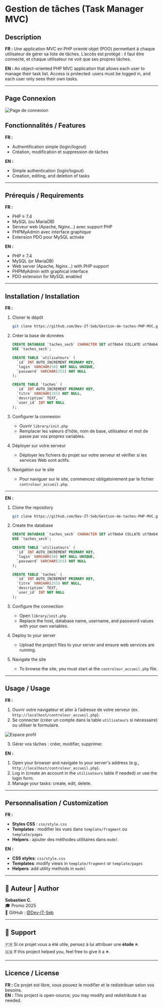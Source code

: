 # Gestion de tâches (Task Manager MVC)

## Description
**FR :** Une application MVC en PHP orienté objet (POO) permettant à chaque utilisateur de gérer sa liste de tâches. L’accès est protégé : il faut être connecté, et chaque utilisateur ne voit que ses propres tâches.  
  
**EN :** An object-oriented PHP MVC application that allows each user to manage their task list. Access is protected: users must be logged in, and each user only sees their own tasks.

---
## Page Connexion
![Page de connexion](images/connexion.png)

## Fonctionnalités / Features
**FR :**  
- Authentification simple (login/logout)  
- Création, modification et suppression de tâches  

**EN :**  
- Simple authentication (login/logout)  
- Creation, editing, and deletion of tasks  

---

## Prérequis / Requirements
**FR :**  
- PHP ≥ 7.4  
- MySQL (ou MariaDB)  
- Serveur web (Apache, Nginx…) avec support PHP  
- PHPMyAdmin avec interface graphique  
- Extension PDO pour MySQL activée  

**EN :**  
- PHP ≥ 7.4  
- MySQL (or MariaDB)  
- Web server (Apache, Nginx…) with PHP support  
- PHPMyAdmin with graphical interface  
- PDO extension for MySQL enabled  

---

## Installation / Installation

**FR :**  
1. Cloner le dépôt  
   ```bash
   git clone https://github.com/Dev-IT-Seb/Gestion-de-taches-PHP-MVC.git
   ```
2. Créer la base de données  
   ```sql
   CREATE DATABASE `taches_sech` CHARACTER SET utf8mb4 COLLATE utf8mb4_unicode_ci;
   USE `taches_sech`;

   CREATE TABLE `utilisateurs` (
     `id` INT AUTO_INCREMENT PRIMARY KEY,
     `login` VARCHAR(50) NOT NULL UNIQUE,
     `password` VARCHAR(255) NOT NULL
   );

   CREATE TABLE `taches` (
     `id` INT AUTO_INCREMENT PRIMARY KEY,
     `titre` VARCHAR(255) NOT NULL,
     `description` TEXT,
     `user_id` INT NOT NULL
   );
   ```
3. Configurer la connexion  
   - Ouvrir `library/init.php`  
   - Remplacer les valeurs d’hôte, nom de base, utilisateur et mot de passe par vos propres variables.

4. Déployer sur votre serveur  
   - Déployer les fichiers du projet sur votre serveur et vérifier si les services Web sont actifs.

5. Navigation sur le site  
   - Pour naviguer sur le site, commencez obligatoirement par le fichier `controleur_accueil.php`.

---

**EN :**  
1. Clone the repository  
   ```bash
   git clone https://github.com/Dev-IT-Seb/Gestion-de-taches-PHP-MVC.git
   ```
2. Create the database  
   ```sql
   CREATE DATABASE `taches_sech` CHARACTER SET utf8mb4 COLLATE utf8mb4_unicode_ci;
   USE `taches_sech`;

   CREATE TABLE `utilisateurs` (
     `id` INT AUTO_INCREMENT PRIMARY KEY,
     `login` VARCHAR(50) NOT NULL UNIQUE,
     `password` VARCHAR(255) NOT NULL
   );

   CREATE TABLE `taches` (
     `id` INT AUTO_INCREMENT PRIMARY KEY,
     `titre` VARCHAR(255) NOT NULL,
     `description` TEXT,
     `user_id` INT NOT NULL
   );
   ```
3. Configure the connection  
   - Open `library/init.php`  
   - Replace the host, database name, username, and password values with your own variables.

4. Deploy to your server  
   - Upload the project files to your server and ensure web services are running.

5. Navigate the site  
   - To browse the site, you must start at the `controleur_accueil.php` file.

---

## Usage / Usage
**FR :**  
1. Ouvrir votre navigateur et aller à l’adresse de votre serveur (ex. `http://localhost/controleur_accueil.php`).  
2. Se connecter (créer un compte dans la table `utilisateurs` si nécessaire) ou utiliser le formulaire. 

![Espace profil](images/profil.png)

3. Gérer vos tâches : créer, modifier, supprimer.  

**EN :**  
1. Open your browser and navigate to your server's address (e.g., `http://localhost/controleur_accueil.php`).  
2. Log in (create an account in the `utilisateurs` table if needed) or use the login form.  
3. Manage your tasks: create, edit, delete.  

---

## Personnalisation / Customization
**FR :**  
- **Styles CSS** : `css/style.css`  
- **Templates** : modifier les vues dans `template/fragment` ou `template/pages`  
- **Helpers** : ajouter des méthodes utilitaires dans `model`  

**EN :**  
- **CSS styles**: `css/style.css`  
- **Templates**: modify views in `template/fragment` or `template/pages`  
- **Helpers**: add utility methods in `model`  

---

## 👤 Auteur | Author

**Sebastien C.**  
🎓 Promo 2025  
🔗 GitHub : [@Dev-IT-Seb](https://github.com/Dev-IT-Seb)

---

## 🌟 Support

🇫🇷 Si ce projet vous a été utile, pensez à lui attribuer une **étoile ⭐**.  
🇬🇧 If this project helped you, feel free to give it a **⭐**.

---

## Licence / License  
**FR :** Ce projet est libre, vous pouvez le modifier et le redistribuer selon vos besoins.  
**EN :** This project is open-source; you may modify and redistribute it as needed.
